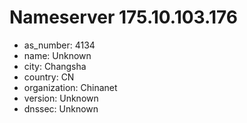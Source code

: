 # Nameserver 175.10.103.176

* as_number: 4134
* name: Unknown
* city: Changsha
* country: CN
* organization: Chinanet
* version: Unknown
* dnssec: Unknown
